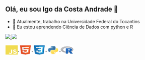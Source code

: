 ## Olá, eu sou Igo da Costa Andrade 👋


- 🔭 Atualmente, trabalho na Universidade Federal do Tocantins 
- 🌱 Eu estou aprendendo Ciência de Dados com python e R

<div>
  <a href="https://github.com/igoandrade">
  <img height="180em" src="https://github-readme-stats.vercel.app/api?username=igoandrade&show_icons=true&theme=dark&include_all_commits=true&count_private=true"/>
  <img height="180em" src="https://github-readme-stats.vercel.app/api/top-langs/?username=igoandrade&layout=compact&langs_count=7&theme=dark"/>
</div>

</div>
<div style="display: inline_block"><br>
  <img align="center" alt="igoandrade-JS" height="30" width="40" src="https://raw.githubusercontent.com/devicons/devicon/master/icons/javascript/javascript-plain.svg">
  <img align="center" alt="igoandrade-HTML" height="30" width="40" src="https://raw.githubusercontent.com/devicons/devicon/master/icons/html5/html5-original.svg">
  <img align="center" alt="igosndrade-CSS" height="30" width="40" src="https://raw.githubusercontent.com/devicons/devicon/master/icons/css3/css3-original.svg">
  <img align="center" alt="igoandrade-Python" height="30" width="40" src="https://raw.githubusercontent.com/devicons/devicon/master/icons/python/python-original.svg">
  <img align="center" alt="igoandrade-JS" height="30" width="40" src="https://github.com/devicons/devicon/blob/master/icons/r/r-original.svg">
</div>
